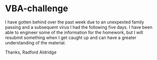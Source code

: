 # VBA-challenge

I have gotten behind over the past week due to an unexpexted family passing and a subsequent virus I had the following five days.  I have been able to engineer some of the information for the homework, but I will resubmit something when I get caught up and can have a greater understanding of the material.

Thanks,
Radford Aldridge
